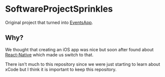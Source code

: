 # SoftwareProjectSprinkles

Original project that turned into [EventsApp](https://github.com/afoyer/EventsApp).

## Why?

We thought that creating an iOS app was nice but soon after found about [React-Native](https://reactnative.dev/) which made us switch to that.

There isn't much to this repository since we were just starting to learn about xCode but I think it is important to keep this repository.
